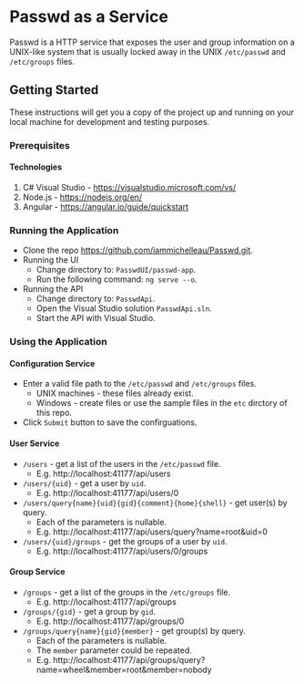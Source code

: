 # Passwd as a Service

Passwd is a HTTP service that exposes the user and group information on a UNIX-like system that is usually locked away in the UNIX `/etc/passwd` and `/etc/groups` files.

## Getting Started

These instructions will get you a copy of the project up and running on your local machine for development and testing purposes. 

### Prerequisites

#### Technologies
1. C#
    Visual Studio - https://visualstudio.microsoft.com/vs/
2. Node.js - https://nodejs.org/en/
3. Angular - https://angular.io/guide/quickstart

### Running the Application

- Clone the repo https://github.com/iammichelleau/Passwd.git. 
- Running the UI
    - Change directory to:
        `PasswdUI/passwd-app`.
    - Run the following command: 
        `ng serve --o`.
- Running the API
    - Change directory to:
        `PasswdApi`.
    - Open the Visual Studio solution `PasswdApi.sln`.
    - Start the API with Visual Studio.

### Using the Application

#### Configuration Service

- Enter a valid file path to the `/etc/passwd` and `/etc/groups` files. 
    - UNIX machines - these files already exist. 
    - Windows - create files or use the sample files in the `etc` dirctory of this repo. 
- Click `Submit` button to save the confirguations. 

#### User Service

- `/users` - get a list of the users in the `/etc/passwd` file.
    - E.g. http://localhost:41177/api/users
- `/users/{uid}` - get a user by `uid`.
    - E.g. http://localhost:41177/api/users/0
- `/users/query{name}{uid}{gid}{comment}{home}{shell}` - get user(s) by query. 
    - Each of the parameters is nullable.
    - E.g. http://localhost:41177/api/users/query?name=root&uid=0
- `/users/{uid}/groups` - get the groups of a user by `uid`.
    - E.g. http://localhost:41177/api/users/0/groups

#### Group Service

- `/groups` - get a list of the groups in the `/etc/groups` file.
    - E.g. http://localhost:41177/api/groups
- `/groups/{gid}` - get a group by `gid`.
    - E.g. http://localhost:41177/api/groups/0
- `/groups/query{name}{gid}{member}` - get group(s) by query. 
    - Each of the parameters is nullable.
    - The `member` parameter could be repeated.
    - E.g. http://localhost:41177/api/groups/query?name=wheel&member=root&member=nobody
